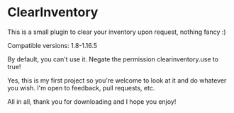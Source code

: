 # ClearInventory
This is a small plugin to clear your inventory upon request, nothing fancy :)

Compatible versions: 1.8-1.16.5

By default, you can't use it. Negate the permission clearinventory.use to true!

Yes, this is my first project so you're welcome to look at it and do whatever you wish. I'm open to feedback, pull requests, etc. 

All in all, thank you for downloading and I hope you enjoy!

